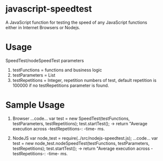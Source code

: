 javascript-speedtest
====================
A JavaScript function for testing the speed of any JavaScript functions either in Internet Browsers or Nodejs.

Usage
===================
SpeedTest/nodeSpeedTest parameters
1. testFunctions = functions and business logic
2. testParameters = List
3. testRepetitions = Integer, repetition numbers of test, default repetition is 100000 if no testRepetitions parameter is found.


Sample Usage
===================
1. Browser
      ...code...
      var test = new SpeedTest(testFunctions, testParameters, testRepetitions);
      test.startTest();
      -> return "Average execution across -testRepetitions-: -time- ms.

2. NodeJS
      var node_test = require(../src/nodejs-speedtest.js);
      ...code...
      var test = new node_test.nodeSpeedTest(testFunctions, testParameters, testRepetitions);
	    test.startTest();
      -> return "Average execution across -testRepetitions-: -time- ms.
      
